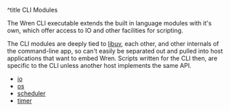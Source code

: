 ^title CLI Modules

The Wren CLI executable extends the built in language modules with it's own,
which offer access to IO and other facilities for scripting.

The CLI modules are deeply tied to [libuv][], each other, and other internals
of the command-line app, so can't easily be separated out and pulled into host
applications that want to embed Wren. Scripts written for the CLI then,
are specific to the CLI unless another host implements the same API.

[libuv]: http://libuv.org

* [io](io)
* [os](os)
* [scheduler](scheduler)
* [timer](timer)
